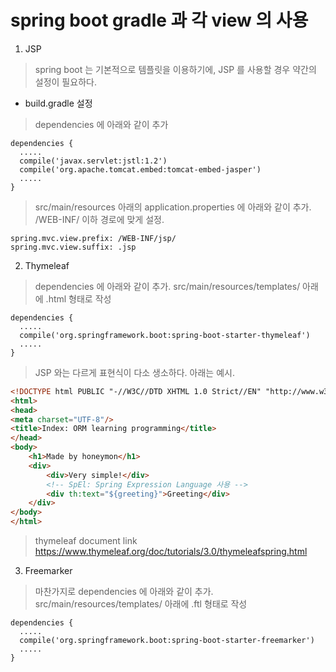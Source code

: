 # spring boot gradle 과 각 view 의 사용

1. JSP
  > spring boot 는 기본적으로 템플릿을 이용하기에, JSP 를 사용할 경우 약간의 설정이 필요하다.
  - build.gradle 설정
  > dependencies 에 아래와 같이 추가
  
````
dependencies {
  .....
  compile('javax.servlet:jstl:1.2')
  compile('org.apache.tomcat.embed:tomcat-embed-jasper')
  .....
}
````
  > src/main/resources 아래의 application.properties 에 아래와 같이 추가. /WEB-INF/ 이하 경로에 맞게 설정.
````
spring.mvc.view.prefix: /WEB-INF/jsp/
spring.mvc.view.suffix: .jsp
````
2. Thymeleaf
> dependencies 에 아래와 같이 추가. src/main/resources/templates/  아래에 .html 형태로 작성
````
dependencies {
  .....
  compile('org.springframework.boot:spring-boot-starter-thymeleaf')
  .....
}
````

  > JSP 와는 다르게 표현식이 다소 생소하다. 아래는 예시.
```html
<!DOCTYPE html PUBLIC "-//W3C//DTD XHTML 1.0 Strict//EN" "http://www.w3.org/TR/xhtml1/DTD/xhtml1-strict.dtd">
<html>
<head>
<meta charset="UTF-8"/>
<title>Index: ORM learning programming</title>
</head>
<body>
	<h1>Made by honeymon</h1>
	<div>
		<div>Very simple!</div>
		<!-- SpEl: Spring Expression Language 사용 -->
		<div th:text="${greeting}">Greeting</div>
	</div>
</body>
</html>
```
> thymeleaf document link
https://www.thymeleaf.org/doc/tutorials/3.0/thymeleafspring.html
3. Freemarker
> 마찬가지로 dependencies 에 아래와 같이 추가. src/main/resources/templates/  아래에 .ftl 형태로 작성
````
dependencies {
  .....
  compile('org.springframework.boot:spring-boot-starter-freemarker')
  .....
}
````

